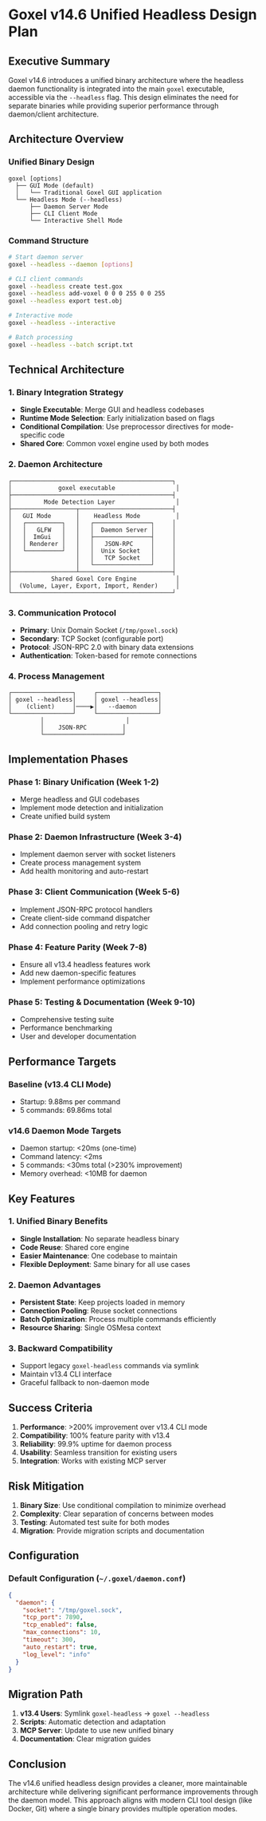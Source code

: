 # Goxel v14.6 Unified Headless Design Plan

## Executive Summary

Goxel v14.6 introduces a unified binary architecture where the headless daemon functionality is integrated into the main `goxel` executable, accessible via the `--headless` flag. This design eliminates the need for separate binaries while providing superior performance through daemon/client architecture.

## Architecture Overview

### Unified Binary Design
```
goxel [options]
  ├── GUI Mode (default)
  │   └── Traditional Goxel GUI application
  └── Headless Mode (--headless)
      ├── Daemon Server Mode
      ├── CLI Client Mode  
      └── Interactive Shell Mode
```

### Command Structure
```bash
# Start daemon server
goxel --headless --daemon [options]

# CLI client commands
goxel --headless create test.gox
goxel --headless add-voxel 0 0 0 255 0 0 255
goxel --headless export test.obj

# Interactive mode
goxel --headless --interactive

# Batch processing
goxel --headless --batch script.txt
```

## Technical Architecture

### 1. Binary Integration Strategy
- **Single Executable**: Merge GUI and headless codebases
- **Runtime Mode Selection**: Early initialization based on flags
- **Conditional Compilation**: Use preprocessor directives for mode-specific code
- **Shared Core**: Common voxel engine used by both modes

### 2. Daemon Architecture
```
┌─────────────────────────────────────────────┐
│             goxel executable                 │
├─────────────────────────────────────────────┤
│         Mode Detection Layer                 │
├──────────────────┬──────────────────────────┤
│   GUI Mode       │    Headless Mode          │
│   ┌──────────┐   │   ┌────────────────┐     │
│   │   GLFW   │   │   │  Daemon Server │     │
│   │  ImGui   │   │   ├────────────────┤     │
│   │ Renderer │   │   │   JSON-RPC     │     │
│   └──────────┘   │   │  Unix Socket   │     │
│                  │   │   TCP Socket   │     │
│                  │   └────────────────┘     │
├──────────────────┴──────────────────────────┤
│           Shared Goxel Core Engine           │
│  (Volume, Layer, Export, Import, Render)     │
└─────────────────────────────────────────────┘
```

### 3. Communication Protocol
- **Primary**: Unix Domain Socket (`/tmp/goxel.sock`)
- **Secondary**: TCP Socket (configurable port)
- **Protocol**: JSON-RPC 2.0 with binary data extensions
- **Authentication**: Token-based for remote connections

### 4. Process Management
```
┌─────────────────┐     ┌─────────────────┐
│ goxel --headless│     │ goxel --headless│
│    (client)     │────▶│   --daemon      │
└─────────────────┘     └─────────────────┘
         │                       │
         │    JSON-RPC          │
         └──────────────────────┘
```

## Implementation Phases

### Phase 1: Binary Unification (Week 1-2)
- Merge headless and GUI codebases
- Implement mode detection and initialization
- Create unified build system

### Phase 2: Daemon Infrastructure (Week 3-4)
- Implement daemon server with socket listeners
- Create process management system
- Add health monitoring and auto-restart

### Phase 3: Client Communication (Week 5-6)
- Implement JSON-RPC protocol handlers
- Create client-side command dispatcher
- Add connection pooling and retry logic

### Phase 4: Feature Parity (Week 7-8)
- Ensure all v13.4 headless features work
- Add new daemon-specific features
- Implement performance optimizations

### Phase 5: Testing & Documentation (Week 9-10)
- Comprehensive testing suite
- Performance benchmarking
- User and developer documentation

## Performance Targets

### Baseline (v13.4 CLI Mode)
- Startup: 9.88ms per command
- 5 commands: 69.86ms total

### v14.6 Daemon Mode Targets
- Daemon startup: <20ms (one-time)
- Command latency: <2ms
- 5 commands: <30ms total (>230% improvement)
- Memory overhead: <10MB for daemon

## Key Features

### 1. Unified Binary Benefits
- **Single Installation**: No separate headless binary
- **Code Reuse**: Shared core engine
- **Easier Maintenance**: One codebase to maintain
- **Flexible Deployment**: Same binary for all use cases

### 2. Daemon Advantages
- **Persistent State**: Keep projects loaded in memory
- **Connection Pooling**: Reuse socket connections
- **Batch Optimization**: Process multiple commands efficiently
- **Resource Sharing**: Single OSMesa context

### 3. Backward Compatibility
- Support legacy `goxel-headless` commands via symlink
- Maintain v13.4 CLI interface
- Graceful fallback to non-daemon mode

## Success Criteria

1. **Performance**: >200% improvement over v13.4 CLI mode
2. **Compatibility**: 100% feature parity with v13.4
3. **Reliability**: 99.9% uptime for daemon process
4. **Usability**: Seamless transition for existing users
5. **Integration**: Works with existing MCP server

## Risk Mitigation

1. **Binary Size**: Use conditional compilation to minimize overhead
2. **Complexity**: Clear separation of concerns between modes
3. **Testing**: Automated test suite for both modes
4. **Migration**: Provide migration scripts and documentation

## Configuration

### Default Configuration (`~/.goxel/daemon.conf`)
```json
{
  "daemon": {
    "socket": "/tmp/goxel.sock",
    "tcp_port": 7890,
    "tcp_enabled": false,
    "max_connections": 10,
    "timeout": 300,
    "auto_restart": true,
    "log_level": "info"
  }
}
```

## Migration Path

1. **v13.4 Users**: Symlink `goxel-headless` → `goxel --headless`
2. **Scripts**: Automatic detection and adaptation
3. **MCP Server**: Update to use new unified binary
4. **Documentation**: Clear migration guides

## Conclusion

The v14.6 unified headless design provides a cleaner, more maintainable architecture while delivering significant performance improvements through the daemon model. This approach aligns with modern CLI tool design (like Docker, Git) where a single binary provides multiple operation modes.